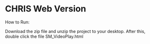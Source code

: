 # CHRIS Web Version

How to Run:

Download the zip file and unzip the project to your desktop. After this, double click the file SM_VideoPlay.html
